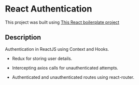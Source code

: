 # React Authentication

This project was built using [This React boilerplate project](https://github.com/theomoura/react-starter-kit)

## Description

Authentication in ReactJS using Context and Hooks.

- Redux for storing user details.

- Intercepting axios calls for unauthenticated attempts.

- Authenticated and unauthenticated routes using react-router.

